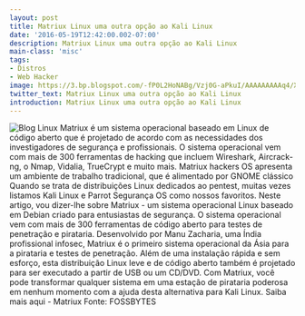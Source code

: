 ```yaml
---
layout: post
title: Matriux Linux uma outra opção ao Kali Linux
date: '2016-05-19T12:42:00.002-07:00'
description: Matriux Linux uma outra opção ao Kali Linux
main-class: 'misc'
tags:
- Distros
- Web Hacker
image: https://3.bp.blogspot.com/-fP0L2HoNABg/Vzj0G-aPkuI/AAAAAAAAAq4/XVHZ441L0q0wQxyvNEYrWby31Ol2SWBnACLcB/s72-c/Matriux-linux-os.jpg
twitter_text: Matriux Linux uma outra opção ao Kali Linux
introduction: Matriux Linux uma outra opção ao Kali Linux
---
```

![Blog Linux](https://3.bp.blogspot.com/-fP0L2HoNABg/Vzj0G-aPkuI/AAAAAAAAAq4/XVHZ441L0q0wQxyvNEYrWby31Ol2SWBnACLcB/s640/Matriux-linux-os.jpg "Blog Linux")
Matriux é um sistema operacional baseado em Linux de código aberto que é projetado de acordo com as necessidades dos investigadores de segurança e profissionais. O sistema operacional vem com mais de 300 ferramentas de hacking que incluem Wireshark, Aircrack-ng, o Nmap, Vidalia, TrueCrypt e muito mais. Matriux hackers OS apresenta um ambiente de trabalho tradicional, que é alimentado por GNOME clássico
Quando se trata de distribuições Linux dedicados ao pentest, muitas vezes listamos Kali Linux e Parrot Segurança OS como nossos favoritos. Neste artigo, vou dizer-lhe sobre Matriux - um sistema operacional Linux baseado em Debian criado para entusiastas de segurança.
O sistema operacional vem com mais de 300 ferramentas de código aberto para testes de penetração e pirataria. Desenvolvido por Manu Zacharia, uma Índia profissional infosec, Matriux é o primeiro sistema operacional da Ásia para a pirataria e testes de penetração.
Além de uma instalação rápida e sem esforço, esta distribuição Linux leve e de código aberto também é projetado para ser executado a partir de USB ou um CD/DVD. Com Matriux, você pode transformar qualquer sistema em uma estação de pirataria poderosa em nenhum momento com a ajuda desta alternativa para Kali Linux.
Saiba mais aqui - Matriux
Fonte: FOSSBYTES
